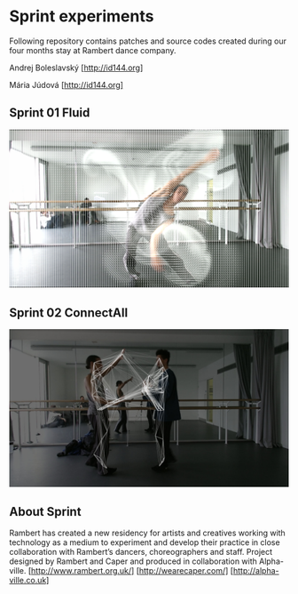 # Sprint experiments
Following repository contains patches and source codes created during our four months stay at Rambert dance company.

Andrej Boleslavský
[http://id144.org]

Mária Júdová
[http://id144.org]

## Sprint 01 Fluid

![](Sprint_01_Fluid/_root_Preview.png?raw=true)

## Sprint 02 ConnectAll

![](Sprint_03_ConnectAll/_root_ConnectAll_preview.jpg?raw=true)

## About Sprint
Rambert has created a new residency for artists and creatives working with technology as a medium to experiment and develop their practice in close collaboration with Rambert’s dancers, choreographers and staff.
Project designed by Rambert and Caper and produced in collaboration with Alpha-ville.
[http://www.rambert.org.uk/]
[http://wearecaper.com/]
[http://alpha-ville.co.uk]
  